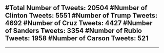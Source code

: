 #Total Number of Tweets: 20504 
#Number of Clinton Tweets: 5551
#Number of Trump Tweets: 4692
#Number of Cruz Tweets: 4427
#Number of Sanders Tweets: 3354
#Number of Rubio Tweets: 1958
#Number of Carson Tweets: 521
---
---
